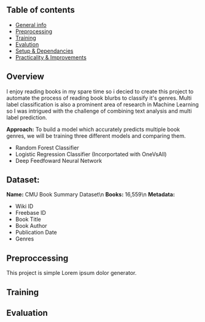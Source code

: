 ## Table of contents
* [General info](#overview)
* [Preprocessing](#preproccessing)
* [Training](#training)
* [Evalution](#evalution)
* [Setup & Dependancies](#evalution)
*  [Practicality & Improvements](#evalution)

## Overview
I enjoy reading books in my spare time so i decied to create this project to automate the process of reading book blurbs to classify it's genres. Multi label classification is also a prominent area of research in Machine Learning so I was intrigued with the challenge of combining text analysis and multi label prediction. 

**Approach:** 
To build a model which accurately predicts multiple book genres, we will be training three different models and comparing them. 
 - Random Forest Classifier
 - Logistic Regression Classifier (Incorportated with OneVsAll)
 - Deep Feedfoward Neural Network

## Dataset:
**Name:** CMU Book Summary Dataset\n
**Books:** 16,559\n
**Metadata:**

 - Wiki ID
 - Freebase ID
 - Book Title
 - Book Author
 - Publication Date
 - Genres

## Preproccessing
This project is simple Lorem ipsum dolor generator.
	
## Training

	
## Evaluation

